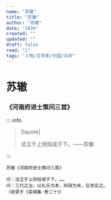 ```yaml
---
name: "苏辙"
title: "苏辙"
author: "苏辙"
date: "1039"
created: ""
updated: ""
draft: false
read: "1"
tags: "人物/文学家/中国/北宋"
---
```


# 苏辙

### 《河南府进士策问三首》

::: info

> [!quote]
>
> 法立于上则俗成于下。——苏辙

:::

```
苏辙《河南府进士策问三首》

问：法立于上则俗成于下。……
问：三代之治，以礼乐为本，刑政为末，后世反之。
（收录于《栾城集·卷二十》）
```
